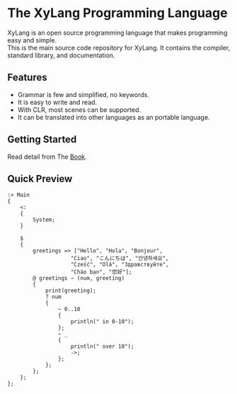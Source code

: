 # The XyLang Programming Language
XyLang is an open source programming language that makes programming easy and simple.  
This is the main source code repository for XyLang. It contains the compiler, standard library, and documentation.

## Features
+ Grammar is few and simplified, no keywords.
+ It is easy to write and read.
+ With CLR, most scenes can be supported.
+ It can be translated into other languages as an portable language.

## Getting Started
Read detail from The [Book]().

## Quick Preview
    :> Main
    {
        <: 
        {
            System;
        }

        $  
        {
            greetings => ["Hello", "Hola", "Bonjour",
                        "Ciao", "こんにちは", "안녕하세요",
                        "Cześć", "Olá", "Здравствуйте",
                        "Chào bạn", "您好"];
            @ greetings ~ (num, greeting)
            {
                print(greeting);
                ? num 
                {
                    ~ 0..10 
                    {
                        println(" in 0-10");
                    };
                    ~ _
                    {
                        println(" over 10");
                        ->;
                    };
                };
            };
        };
    };


